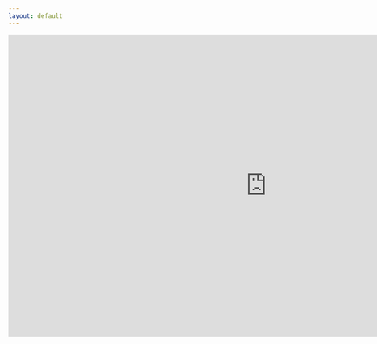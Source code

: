 ```yaml
---
layout: default
---
```


<p text-align="left"><iframe src="https://itch.io/embed-upload/1719250?color=333333" allowfullscreen="" width="1024" height="600" style="border:none;"></iframe></p>
